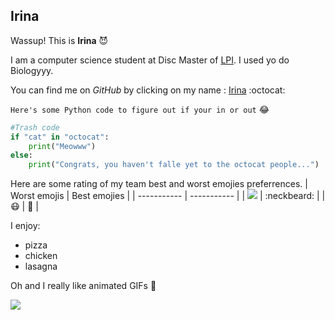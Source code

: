 ## Irina


Wassup! This is  **Irina** :smiling_imp: 

I am a computer science student at Disc Master of [LPI](https://learningplanetinstitute.org/en). I used yo do Biologyyy.

You can find me on *GitHub* by clicking on my name : [Irina](https://github.com/irinade) :octocat: 

`Here's some Python code to figure out if your in or out` :joy: 
```python 
#Trash code
if "cat" in "octocat":
    print("Meowww")
else:
    print("Congrats, you haven't falle yet to the octocat people...")
```
Here are some rating of my team best and worst emojies preferrences.
| Worst emojis      | Best emojies |
| ----------- | ----------- |
| ![](https://www.webfx.com/wp-content/themes/fx/assets/img/tools/emoji-cheat-sheet/graphics/emojis/simple_smile.png)      | :neckbeard:       |
| :mask:   | :metal:        |

I enjoy:
- pizza
- chicken
- lasagna


Oh and I really like animated GIFs  :grimacing:

![](https://media2.giphy.com/media/cnhpl4IeYgU7MCBdV2/giphy.gif?cid=ecf05e471klj0408r45cf56bavvka178wnjfqja2mg2kmwvv&rid=giphy.gif&ct=g)



